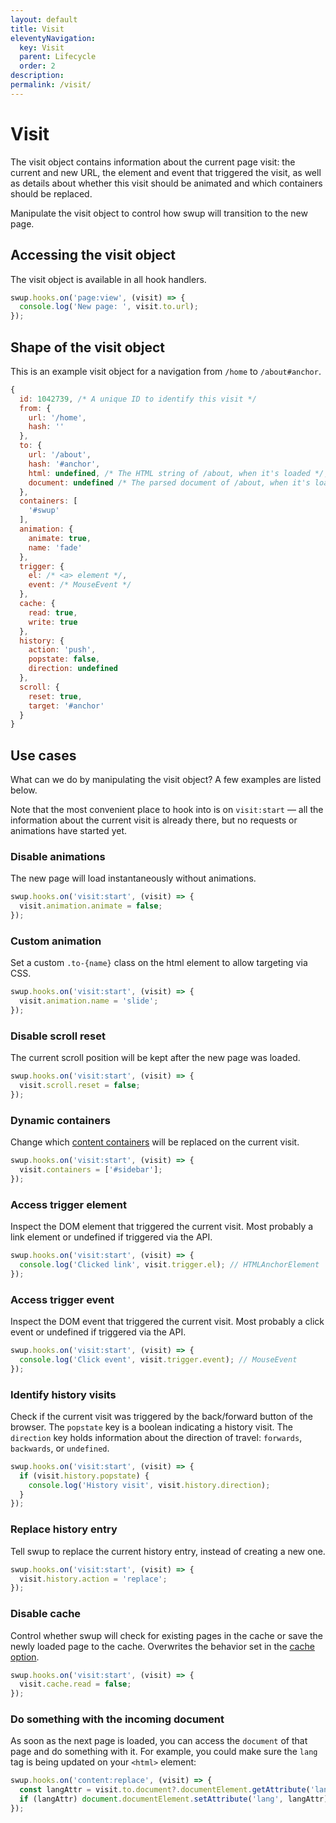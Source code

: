 ```yaml
---
layout: default
title: Visit
eleventyNavigation:
  key: Visit
  parent: Lifecycle
  order: 2
description:
permalink: /visit/
---
```


# Visit

The visit object contains information about the current page visit: the current and new
URL, the element and event that triggered the visit, as well as details about whether this visit
should be animated and which containers should be replaced.

Manipulate the visit object to control how swup will transition to the new page.

## Accessing the visit object

The visit object is available in all hook handlers.

```javascript
swup.hooks.on('page:view', (visit) => {
  console.log('New page: ', visit.to.url);
});
```

## Shape of the visit object

This is an example visit object for a navigation from `/home` to `/about#anchor`.

```javascript
{
  id: 1042739, /* A unique ID to identify this visit */
  from: {
    url: '/home',
    hash: ''
  },
  to: {
    url: '/about',
    hash: '#anchor',
    html: undefined, /* The HTML string of /about, when it's loaded */,
    document: undefined /* The parsed document of /about, when it's loaded */,
  },
  containers: [
    '#swup'
  ],
  animation: {
    animate: true,
    name: 'fade'
  },
  trigger: {
    el: /* <a> element */,
    event: /* MouseEvent */
  },
  cache: {
    read: true,
    write: true
  },
  history: {
    action: 'push',
    popstate: false,
    direction: undefined
  },
  scroll: {
    reset: true,
    target: '#anchor'
  }
}
```

## Use cases

What can we do by manipulating the visit object? A few examples are listed below.

Note that the most convenient place to hook into is on `visit:start` — all the information about the
current visit is already there, but no requests or animations have started yet.

### Disable animations

The new page will load instantaneously without animations.

```javascript
swup.hooks.on('visit:start', (visit) => {
  visit.animation.animate = false;
});
```

### Custom animation

Set a custom `.to-{name}` class on the html element to allow targeting via CSS.

```javascript
swup.hooks.on('visit:start', (visit) => {
  visit.animation.name = 'slide';
});
```

### Disable scroll reset

The current scroll position will be kept after the new page was loaded.

```javascript
swup.hooks.on('visit:start', (visit) => {
  visit.scroll.reset = false;
});
```

### Dynamic containers

Change which [content containers](/options/#containers) will be replaced on the current visit.

```javascript
swup.hooks.on('visit:start', (visit) => {
  visit.containers = ['#sidebar'];
});
```

### Access trigger element

Inspect the DOM element that triggered the current visit. Most probably a link element or undefined
if triggered via the API.

```javascript
swup.hooks.on('visit:start', (visit) => {
  console.log('Clicked link', visit.trigger.el); // HTMLAnchorElement
});
```

### Access trigger event

Inspect the DOM event that triggered the current visit. Most probably a click event or undefined
if triggered via the API.

```javascript
swup.hooks.on('visit:start', (visit) => {
  console.log('Click event', visit.trigger.event); // MouseEvent
});
```

### Identify history visits

Check if the current visit was triggered by the back/forward button of the browser. The
`popstate` key is a boolean indicating a history visit. The `direction` key holds information
about the direction of travel: `forwards`, `backwards`, or `undefined`.

```javascript
swup.hooks.on('visit:start', (visit) => {
  if (visit.history.popstate) {
    console.log('History visit', visit.history.direction);
  }
});
```

### Replace history entry

Tell swup to replace the current history entry, instead of creating a new one.

```javascript
swup.hooks.on('visit:start', (visit) => {
  visit.history.action = 'replace';
});
```

### Disable cache

Control whether swup will check for existing pages in the cache or save the newly loaded page
to the cache. Overwrites the behavior set in the [cache option](/options/#cache).

```javascript
swup.hooks.on('visit:start', (visit) => {
  visit.cache.read = false;
});
```

### Do something with the incoming document

As soon as the next page is loaded, you can access the `document` of that page and do something with it. For example, you could make sure the `lang` tag is being updated on your `<html>` element:

```javascript
swup.hooks.on('content:replace', (visit) => {
  const langAttr = visit.to.document?.documentElement.getAttribute('lang');
  if (langAttr) document.documentElement.setAttribute('lang', langAttr);
});
```
